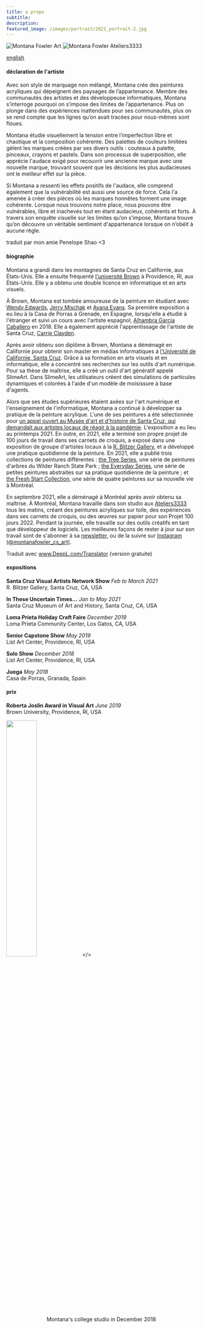 ```yaml
---
title: a propo
subtitle:
description:
featured_image: /images/portrait/2021_portrait-2.jpg
---
```


<!-- <img src="/website/images/portrait/concussion.jpg" style="width: 70%"></>
 --><!-- <div class="gallery" data-columns="2" style="width: 80%">
	<img src="/website/images/portrait/concussion2.jpg">
	<img src="/website/images/portrait/ateliers3333.jpg">
</div> -->
<div class="row">
    <img class="about-img" src="/website/images/portrait/concussion2.jpg" alt="Montana Fowler Art" >
    <img class="about-img" src="/website/images/portrait/ateliers3333.jpg" alt="Montana Fowler Ateliers3333">
</div>

<a href="/website/about">english</a>

#### déclaration de l'artiste

Avec son style de marquage non mélangé, Montana crée des peintures acryliques qui dépeignent des paysages de l’appartenance. Membre des communautés des artistes et des développeuse informatiques, Montana s’interroge pourquoi on s’impose des limites de l’appartenance. Plus on plonge dans des expériences inattendues pour ses communautés, plus on se rend compte que les lignes qu’on avait tracées pour nous-mêmes sont floues.

Montana étudie visuellement la tension entre l’imperfection libre et chaotique et la composition cohérente. Des palettes de couleurs limitées gèlent les marques créées par ses divers outils : couteaux à palette, pinceaux, crayons et pastels. Dans son processus de superposition, elle apprécie l'audace exigé pour recouvrir une ancienne marque avec une nouvelle marque, trouvant souvent que les décisions les plus audacieuses ont le meilleur effet sur la pièce.

Si Montana a ressenti les effets positifs de l'audace, elle comprend également que la vulnérabilité est aussi une source de force. Cela l'a amenée à créer des pièces où les marques honnêtes forment une image cohérente. Lorsque nous trouvons notre place, nous pouvons être vulnérables, libre et inachevés tout en étant audacieux, cohérents et forts. À travers son enquête visuelle sur les limites qu’on s’impose, Montana trouve qu’on découvre un véritable sentiment d'appartenance lorsque on n’obéit à aucune règle.

traduit par mon amie Penelope Shao <3

#### biographie

Montana a grandi dans les montagnes de Santa Cruz en Californie, aux États-Unis. Elle a ensuite fréquenté [l'université Brown](https://www.brown.edu) à Providence, RI, aux États-Unis. Elle y a obtenu une double licence en informatique et en arts visuels.

À Brown, Montana est tombée amoureuse de la peinture en étudiant avec [Wendy Edwards](https://wendyedwardspainting.com), [Jerry Mischak](https://jerrymischak.com) et [Ayana Evans](https://www.ayanaevans.com). Sa première exposition a eu lieu à la Casa de Porras à Grenade, en Espagne, lorsqu'elle a étudié à l'étranger et suivi un cours avec l'artiste espagnol, [Alhambra García Caballero](https://www.instagram.com/telasanimadasdealhambra/) en 2018. Elle a également apprécié l'apprentissage de l'artiste de Santa Cruz, [Carrie Clayden](https://www.carrieclayden.com).

Après avoir obtenu son diplôme à Brown, Montana a déménagé en Californie pour obtenir son master en médias informatiques à [l'Université de Californie, Santa Cruz](https://engineering.ucsc.edu/departments/computational-media). Grâce à sa formation en arts visuels et en informatique, elle a concentré ses recherches sur les outils d'art numérique. Pour sa thèse de maîtrise, elle a créé un outil d'art génératif appelé SlimeArt. Dans SlimeArt, les utilisateurs créent des simulations de particules dynamiques et colorées à l'aide d'un modèle de moisissure à base d'agents.

Alors que ses études supérieures étaient axées sur l'art numérique et l'enseignement de l'informatique, Montana a continué à développer sa pratique de la peinture acrylique. L'une de ses peintures a été sélectionnée pour [un appel ouvert au Musée d'art et d'histoire de Santa Cruz, qui demandait aux artistes locaux de réagir à la pandémie](https://www.santacruzmah.org/blog/itut). L'exposition a eu lieu au printemps 2021. En outre, en 2021, elle a terminé son propre projet de 100 jours de travail dans ses carnets de croquis, a exposé dans une exposition de groupe d'artistes locaux à la [R. Blitzer Gallery](https://www.instagram.com/rblitzergallery/?hl=en), et a développé une pratique quotidienne de la peinture. En 2021, elle a publié trois collections de peintures différentes : [the Tree Series]({{site.baseurl}}/painting-collections/2021-1-tree-series/), une série de peintures d'arbres du Wilder Ranch State Park ; [the Everyday Series]({{site.baseurl}}/painting-collections/2021-2-tree-series/), une série de petites peintures abstraites sur sa pratique quotidienne de la peinture ; et [the Fresh Start Collection]({{site.baseurl}}/painting-collections/2021-4-dec-paintings/), une série de quatre peintures sur sa nouvelle vie à Montréal.

En septembre 2021, elle a déménagé à Montréal après avoir obtenu sa maîtrise. À Montréal, Montana travaille dans son studio aux [Ateliers3333](https://www.ateliers3333.com) tous les matins, créant des peintures acryliques sur toile, des expériences dans ses carnets de croquis, ou des œuvres sur papier pour son Projet 100 jours 2022. Pendant la journée, elle travaille sur des outils créatifs en tant que développeur de logiciels.
Les meilleures façons de rester à jour sur son travail sont de s'abonner à sa [newsletter](https://montanafowler.us2.list-manage.com/subscribe?u=a53b48a7dada1d1df2268f45c&id=e5121f1348), ou de la suivre sur [Instagram (@montanafowler_cs_art)](https://www.instagram.com/montanafowler_cs_art/).

Traduit avec www.DeepL.com/Translator (version gratuite)


#### expositions

**Santa Cruz Visual Artists Network Show** *Feb to March 2021*  
R. Blitzer Gallery, Santa Cruz, CA, USA

**In These Uncertain Times...**  *Jan to May 2021*  
Santa Cruz Museum of Art and History, Santa Cruz, CA, USA

**Loma Prieta Holiday Craft Faire**  *December 2019*  
Loma Prieta Community Center, Los Gatos, CA, USA

**Senior Capstone Show**  *May 2019*  
List Art Center, Providence, RI, USA

**Solo Show**  *December 2018*  
List Art Center, Providence, RI, USA

**Juega**  *May 2018*  
Casa de Porras, Granada, Spain

#### prix

**Roberta Joslin Award in Visual Art** *June 2019*  
Brown University, Providence, RI, USA

<img src="/website/images/portrait/college-studio.jpg" style="width: 40%"></>

<p style="text-align: center;">Montana's college studio in December 2018</p>

